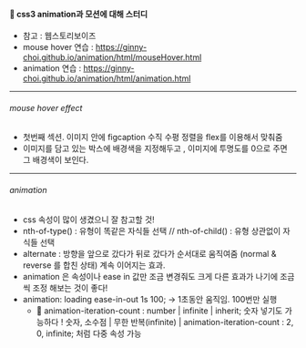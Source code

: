 #### 🎪 css3 animation과 모션에 대해 스터디

- 참고 : 웹스토리보이즈
- mouse hover 연습 : https://ginny-choi.github.io/animation/html/mouseHover.html
- animation 연습 : https://ginny-choi.github.io/animation/html/animation.html

---

###### mouse hover effect

- 첫번째 섹션. 이미지 안에 figcaption 수직 수평 정렬을 flex를 이용해서 맞춰줌
- 이미지를 담고 있는 박스에 배경색을 지정해두고 , 이미지에 투명도를 0으로 주면 그 배경색이 보인다.

---

###### animation

- css 속성이 많이 생겼으니 잘 참고할 것!
- nth-of-type() : 유형이 똑같은 자식들 선택 // nth-of-child() : 유형 상관없이 자식들 선택
- alternate : 방향을 앞으로 갔다가 뒤로 갔다가 순서대로 움직여줌 (normal & reverse 를 합친 상태) 계속 이어지는 효과.
- animation 은 속성이나 ease in 값만 조금 변경줘도 크게 다른 효과가 나기에 조금씩 조정 해보는 것이 좋다!
- animation: loading ease-in-out 1s 100; -> 1초동안 움직임. 100번만 실행
  - 🎯 animation-iteration-count : number | infinite | inherit; 숫자 넣기도 가능하다 !
    숫자, 소수점 | 무한 반복(infinite) | animation-iteration-count : 2, 0, infinite; 처럼 다중 속성 가능
